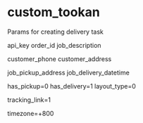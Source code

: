 # custom_tookan

Params for creating delivery task

api_key
order_id
job_description

customer_phone
customer_address


job_pickup_address
job_delivery_datetime

has_pickup=0
has_delivery=1
layout_type=0

tracking_link=1

timezone=+800